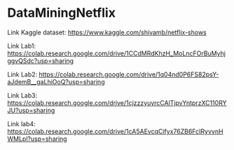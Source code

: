 # DataMiningNetflix

Link Kaggle dataset: https://www.kaggle.com/shivamb/netflix-shows

Link Lab1: https://colab.research.google.com/drive/1CCdMRdKhzH_MoLncFOrBuMyhjggvQSdc?usp=sharing

Link Lab2: https://colab.research.google.com/drive/1q04nd0P6FS82psY-aJdemB__gaLhiOoQ?usp=sharing

Link Lab3: https://colab.research.google.com/drive/1cjzzzyuyrcCAlTjpvYntprzXC110RYJU?usp=sharing

Link lab4: https://colab.research.google.com/drive/1cA5AEvcqCifyx76ZB6FcIRyvvnHWMLpl?usp=sharing
